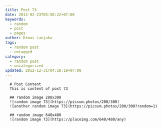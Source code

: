 ```yaml
---
title: Post 73
date: 2013-02-23T05:50:22+07:00
keywords:
  - random
  - post
  - pages
author: Dimas Lanjaka
tags:
  - random post
  - untagged
category:
  - random post
  - uncategorized
updated: 2012-12-31T04:18:18+07:00
---
```


      # Post Content
      This is content of post 73

      ## random image 200x300
      ![random image 73](https://picsum.photos/200/300)
      ![another random image 73](https://picsum.photos/200/300?random=1)

      ## random image 640x480
      ![random image 73](https://placeimg.com/640/480/any)
      